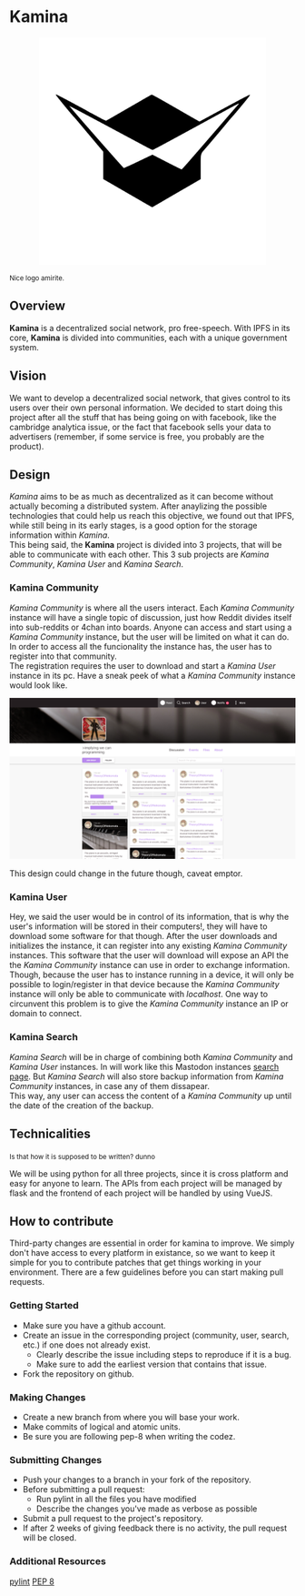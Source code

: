 # Kamina
<p align="center">
	<img src="logo/kamina_logo.svg" width="400" align="middle"/>
</p>  
<small>Nice logo amirite.</small>

## Overview
**Kamina** is a decentralized social network, pro free-speech. With IPFS in its core, **Kamina** is  divided into communities, each with a unique government system.

## Vision
We want to develop a decentralized social network, that gives control to its users over their own personal information. We decided to
start doing this project after all the stuff that has being going on with facebook, like the cambridge analytica issue, or the fact that
facebook sells your data to advertisers (remember, if some service is free, you probably are the product).

## Design
*Kamina* aims to be as much as decentralized as it can become without actually becoming a distributed system. After anaylizing the
possible technologies that could help us reach this objective, we found out that IPFS, while still being in its early stages, is a good option
for the storage information within *Kamina*.  
This being said, the **Kamina** project is divided into 3 projects, that will be able to communicate with each other. This 3 sub projects are
*Kamina Community*, *Kamina User* and *Kamina Search*.  

### Kamina Community
*Kamina Community* is where all the users interact. Each *Kamina Community* instance will have a single
topic of discussion, just how Reddit divides itself into sub-reddits or 4chan into boards.  Anyone can access and start using a 
*Kamina Community* instance, but the user will be limited on what it can do. In order to access all the funcionality the instance has, 
the user has to register into that community.  
The registration requires the user to download and start a *Kamina User* instance in its pc.
Have a sneak peek of what a *Kamina Community* instance would look like.
   
![community-preview](./img/preview.png)

This design could change in the future though, caveat emptor.

### Kamina User
Hey, we said the user would be in control of its information, that is why the user's information will  be stored in their computers!, they will have
to download some software for that though. After the user downloads and initializes the instance, it can register into any existing
*Kamina Community* instances. This software that the user will download will expose an API the the *Kamina Community*
instance can use in order to exchange information.  
Though, because the user has to instance running in a device, it will only be possible to login/register in that device because the
*Kamina Community* instance will only be able to communicate with *localhost*. One way to circunvent this problem is to give
the *Kamina Community* instance an IP or domain to connect.

### Kamina Search
*Kamina Search* will be in charge of combining both *Kamina Community* and *Kamina User* instances. In will work like this
Mastodon instances [search page](https://instances.social/list#lang=&allowed=&prohibited=&users=). But *Kamina Search* will also store backup information from *Kamina Community* instances, in case any of them dissapear.  
This way, any user can access the content of a *Kamina Community* up until the date of the creation of the backup.

## Technicalities
<small>Is that how it is supposed to be written? dunno</small>
  
We will be using python for all three projects, since it is cross platform and easy for anyone to learn. The APIs from each project will be
managed by flask and the frontend of each project will be handled by using VueJS.

## How to contribute
Third-party changes are essential in order for kamina to improve. We simply don't have access 
to every platform in existance, so we want to keep it simple for you to contribute patches that
get things working in your environment. There are a few guidelines before you can start making
pull requests.

### Getting Started
* Make sure you have a github account.
* Create an issue in the corresponding project (community, user, search, etc.) if one does not already exist.
	- Clearly describe the issue including steps to reproduce if it is a bug.
	- Make sure to add the earliest version that contains that issue.
* Fork the repository on github.

### Making Changes
* Create a new branch from where you will base your work.
* Make commits of logical and atomic units.
* Be sure you are following pep-8 when writing the codez.

### Submitting Changes
* Push your changes to a branch in your fork of the repository.
* Before submitting a pull request:
	- Run pylint in all the files you have modified
	- Describe the changes you've made as verbose as possible
* Submit a pull request to the project's repository.
* If after 2 weeks of giving feedback there is no activity, the pull request will be closed.

### Additional Resources
[pylint](https://www.pylint.org/)
[PEP 8](https://www.python.org/dev/peps/pep-0008/)
